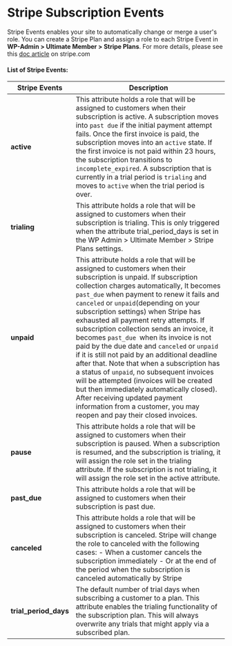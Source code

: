 ---
---
# Stripe Subscription Events
 Stripe Events enables your site to automatically change or merge a user's role. You can create a Stripe Plan and assign a role to each Stripe Event in <strong>WP-Admin &gt; Ultimate Member &gt; Stripe Plans</strong>. For more details, please see this  [doc article](https://stripe.com/docs/billing/subscriptions/overview#subscription-statuses)  on stripe.com

#### List of Stripe Events:

| <strong>Stripe Events</strong> | <strong>Description</strong> |
|---|---|
| <strong>active</strong> | This attribute holds a role that will be assigned to customers when their subscription is active. A subscription moves into `past due` if the initial payment attempt fails. Once the first invoice is paid, the subscription moves into an `active` state. If the first invoice is not paid within 23 hours, the subscription transitions to `incomplete_expired`.     A subscription that is currently in a trial period is `trialing` and moves to `active` when the trial period is over. |
| <strong>trialing</strong> | This attribute holds a role that will be assigned to customers when their subscription is trialing. This is only triggered when the attribute trial\_period\_days is set in the WP Admin &gt; Ultimate Member &gt; Stripe Plans settings. |
| <strong>unpaid</strong> | This attribute holds a role that will be assigned to customers when their subscription is unpaid.         If subscription collection charges automatically, It becomes `past_due` when payment to renew it fails and `canceled` or `unpaid`(depending on your subscription settings) when Stripe has exhausted all payment retry attempts.        If subscription collection sends an invoice, it becomes `past_due `when its invoice is not paid by the due date and `canceled` or `unpaid` if it is still not paid by an additional deadline after that. Note that when a subscription has a status of `unpaid`, no subsequent invoices will be attempted (invoices will be created but then immediately automatically closed). After receiving updated payment information from a customer, you may reopen and pay their closed invoices. |
| <strong>pause</strong> | This attribute holds a role that will be assigned to customers when their subscription is paused. When a subscription is resumed, and the subscription is trialing, it will assign the role set in the trialing attribute. If the subscription is not trialing, it will assign the role set in the active attribute. |
| <strong>past\_due</strong> | This attribute holds a role that will be assigned to customers when their subscription is past due. |
| <strong>canceled</strong> | This attribute holds a role that will be assigned to customers when their subscription is canceled.     Stripe will change the role to canceled with the following cases:    - When a customer cancels the subscription immediately - Or at the end of the period when the subscription is canceled automatically by Stripe |
| <strong>trial\_period\_days</strong> | The default number of trial days when subscribing a customer to a plan. This attribute enables the trialing functionality of the subscription plan. This will always overwrite any trials that might apply via a subscribed plan. |